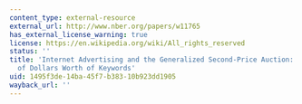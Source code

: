 ```yaml
---
content_type: external-resource
external_url: http://www.nber.org/papers/w11765
has_external_license_warning: true
license: https://en.wikipedia.org/wiki/All_rights_reserved
status: ''
title: 'Internet Advertising and the Generalized Second-Price Auction: Selling Billions
  of Dollars Worth of Keywords'
uid: 1495f3de-14ba-45f7-b383-10b923dd1905
wayback_url: ''
---
```


